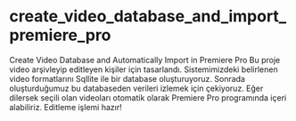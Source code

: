 # create_video_database_and_import_premiere_pro
Create Video Database and  Automatically Import in Premiere Pro
Bu proje video arşivleyip editleyen kişiler için tasarlandı.
Sistemimizdeki belirlenen video formatlarını Sqllite ile bir database oluşturuyoruz.
Sonrada oluşturduğumuz bu databaseden verileri izlemek için çekiyoruz.
Eğer dilersek seçili olan videoları otomatik olarak Premiere Pro programında içeri alabiliriz. 
Editleme işlemi hazır!
